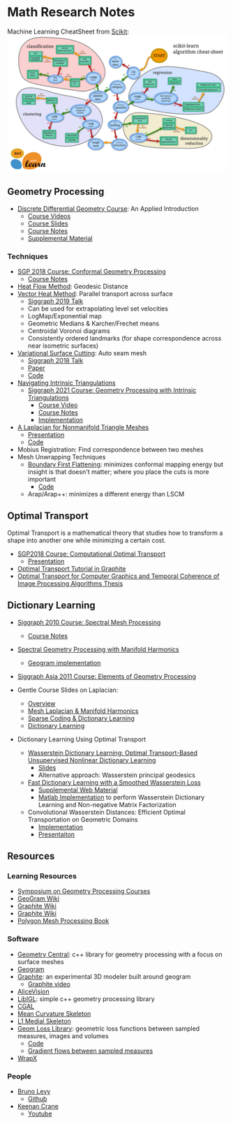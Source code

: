 # Math Research Notes
Machine Learning CheatSheet from [Scikit](https://scikit-learn.org/stable/tutorial/machine_learning_map/index.html):
![](_assets/scikit-ml-cheatsheet.png)

## Geometry Processing

- [Discrete Differential Geometry Course](https://www.cs.cmu.edu/~kmcrane/Projects/DDG): An Applied Introduction
  - [Course Videos](https://www.youtube.com/playlist?list=PL9_jI1bdZmz0hIrNCMQW1YmZysAiIYSSS)
  - [Course Slides](https://brickisland.net/DDGSpring2022/category/slides/?order=asc)
  - [Course Notes](http://www.cs.cmu.edu/~kmcrane/Projects/DDG/paper.pdf)
  - [Supplemental Material](https://brickisland.net/DDGSpring2022)

### Techniques  
- [SGP 2018 Course: Conformal Geometry Processing](https://www.youtube.com/watch?v=4YHmaoQoT9s)
  - [Course Notes](https://www.cs.cmu.edu/~kmcrane/Projects/Other/OverviewConformalGeometryProcessing.pdf)
- [Heat Flow Method](http://www.cs.cmu.edu/~kmcrane/Projects/HeatMethod): Geodesic Distance
- [Vector Heat Method](http://www.cs.cmu.edu/~kmcrane/Projects/VectorHeatMethod/index.html): Parallel transport across surface
  - [Siggraph 2019 Talk](https://www.youtube.com/watch?v=MNbM78xIriM)
  - Can be used for extrapolating level set velocities
  - LogMap/Exponential map
  - Geometric Medians & Karcher/Frechet means
  - Centroidal Voronoi diagrams
  - Consistently ordered landmarks (for shape correspondence across near isometric surfaces)
- [Variational Surface Cutting](http://www.cs.cmu.edu/~kmcrane/Projects/VariationalCuts): Auto seam mesh
  - [Siggraph 2018 Talk](https://www.youtube.com/watch?v=C_qEYfguDTA)
  - [Paper](http://www.cs.cmu.edu/~kmcrane/Projects/VariationalCuts/paper.pdf)
  - [Code](https://github.com/nmwsharp/variational-surface-cutting)
- [Navigating Intrinsic Triangulations](http://www.cs.cmu.edu/~kmcrane/Projects/NavigatingIntrinsicTriangulations/index.html)
  - [Siggraph 2021 Course: Geometry Processing with Intrinsic Triangulations](https://nmwsharp.com/media/papers/int-tri-course/int_tri_course.pdf)
    - [Course Video](https://www.youtube.com/watch?v=gcRDdYrgOhg)
    - [Course Notes](https://nmwsharp.com/media/papers/int-tri-course/int_tri_course.pdf)
    - [Implementation](https://github.com/nmwsharp/intrinsic-triangulations-tutorial)
- [A Laplacian for Nonmanifold Triangle Meshes](http://www.cs.cmu.edu/~kmcrane/Projects/NonmanifoldLaplace/index.html)
  - [Presentation](https://www.youtube.com/watch?v=JY0kozIdIQo)
  - [Code](https://github.com/nmwsharp/nonmanifold-laplacian)
- Mobius Registration: Find correspondence between two meshes
- Mesh Unwrapping Techniques
  - [Boundary First Flattening](https://geometrycollective.github.io/boundary-first-flattening): minimizes conformal mapping energy but insight is that doesn't matter; where you place the cuts is more important
    - [Code](https://github.com/GeometryCollective/boundary-first-flattening)
  - Arap/Arap++: minimizes a different energy than LSCM

## Optimal Transport

Optimal Transport is a mathematical theory that studies how to transform a shape into another one while minimizing a certain cost.
- [SGP2018 Course: Computational Optimal Transport](http://school.geometryprocessing.org/summerschool-2018/index.html#course7)
  - [Presentation](https://www.youtube.com/watch?v=pKQJujt7Kbs)
- [Optimal Transport Tutorial in Graphite](https://github.com/BrunoLevy/GraphiteThree/wiki/Transport)
- [Optimal Transport for Computer Graphics and Temporal Coherence of Image Processing Algorithms Thesis](https://perso.liris.cnrs.fr/nicolas.bonneel/hdr_nbonneel_compressed.pdf)

## Dictionary Learning

- [Siggraph 2010 Course: Spectral Mesh Processing](http://alice.loria.fr/WIKI/index.php/Graphite/SpectralMeshProcessing)
  - [Course Notes](http://alice.loria.fr/publications/papers/2010/spectral_course/spectral_course.pdf)
- [Spectral Geometry Processing with Manifold Harmonics](https://hal.inria.fr/inria-00331894/document)
  - [Geogram implementation](https://github.com/BrunoLevy/geogram/wiki/ManifoldHarmonics)
- [Siggraph Asia 2011 Course: Elements of Geometry Processing](http://alice.loria.fr/WIKI/index.php/Graphite/TheElements)
- Gentle Course Slides on Laplacian:
  - [Overview](https://perso.liris.cnrs.fr/julie.digne/cours/slides-weeks7-8.pdf)
  - [Mesh Laplacian & Manifold Harmonics](https://perso.liris.cnrs.fr/julie.digne/cours/slides_lecture1.pdf)
  - [Sparse Coding & Dictionary Learning](https://perso.liris.cnrs.fr/julie.digne/cours/slides_lecture3.pdf)
  - [Dictionary Learning](https://perso.liris.cnrs.fr/julie.digne/cours/slides_lecture4.pdf)

- Dictionary Learning Using Optimal Transport
  - [Wasserstein Dictionary Learning: Optimal Transport-Based Unsupervised Nonlinear Dictionary Learning](https://arxiv.org/pdf/1708.01955.pdf)
    - [Slides](http://dlm.cosmostat.org/wp-content/uploads/2017/09/heitz.pdf)
    - Alternative approach: Wasserstein principal geodesics
  - [Fast Dictionary Learning with a Smoothed Wasserstein Loss](http://marcocuturi.net/Papers/rolet16fast.pdf)
    - [Supplemental Web Material](http://arolet.github.io/wasserstein-dictionary-learning/)
    - [Matlab Implementation](https://github.com/arolet/wasserstein-dictionary-learning) to perform Wasserstein Dictionary Learning and Non-negative Matrix Factorization
  - Convolutional Wasserstein Distances: Efficient Optimal Transportation on Geometric Domains
    - [Implementation](https://github.com/gpeyre/2015-SIGGRAPH-convolutional-ot)
    - [Presentaiton](https://www.youtube.com/watch?v=UXOFgE7LCKQ)

## Resources

### Learning Resources
- [Symposium on Geometry Processing Courses](http://school.geometryprocessing.org)
- [GeoGram Wiki](https://github.com/BrunoLevy/geogram/wiki)
- [Graphite Wiki](https://github.com/BrunoLevy/GraphiteThree/wiki)
- [Graphite Wiki](https://github.com/BrunoLevy/geogram/wiki/Publications)
- [Polygon Mesh Processing Book](http://www.pmp-book.org)

### Software
- [Geometry Central](http://geometry-central.net): c++ library for geometry processing with a focus on surface meshes
- [Geogram](https://github.com/BrunoLevy/geogram)
- [Graphite](https://github.com/BrunoLevy/GraphiteThree): an experimental 3D modeler built around geogram
  - [Graphite video](https://www.youtube.com/watch?v=X7m7iSWuVK4)
- [AliceVision](https://github.com/alicevision/AliceVision)
- [LibIGL](https://libigl.github.io): simple c++ geometry processing library
- [CGAL](https://www.cgal.org/)
- [Mean Curvature Skeleton](https://github.com/ataiya/starlab-mcfskel)
- [L1 Medial Skeleton](https://github.com/HongqiangWei/L1-Skeleton)
- [Geom Loss Library](https://www.kernel-operations.io/geomloss): geometric loss functions between sampled measures, images and volumes
  - [Code](https://github.com/jeanfeydy/geomloss)
  - [Gradient flows between sampled measures](https://www.math.ens.fr/~feydy/Teaching/DataScience/gradient_flows.html)
- [WrapX](https://www.russian3dscanner.com/wrapx-tutorials/)

### People
- [Bruno Levy](https://members.loria.fr/BLevy)
  - [Github](https://github.com/BrunoLevy)
- [Keenan Crane](https://www.cs.cmu.edu/~kmcrane)
  - [Youtube](https://www.youtube.com/user/keenancrane)
